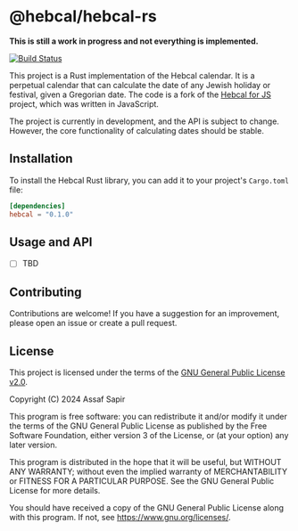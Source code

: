# @hebcal/hebcal-rs

**This is still a work in progress and not everything is implemented.**

[![Build Status](https://github.com/hebcal/hebcal-rs/actions/workflows/rust.yml/badge.svg)](https://github.com/hebcal/hebcal-rs/actions/workflows/rust.yml)

This project is a Rust implementation of the Hebcal calendar. It is a perpetual calendar that can calculate the date of any Jewish holiday or festival, given a Gregorian date. The code is a fork of the [Hebcal for JS](https://github.com/hebcal/hebcal-es6/) project, which was written in JavaScript.

The project is currently in development, and the API is subject to change. However, the core functionality of calculating dates should be stable.

## Installation

To install the Hebcal Rust library, you can add it to your project's `Cargo.toml` file:

```toml
[dependencies]
hebcal = "0.1.0"
```

## Usage and API

- [ ] TBD

## Contributing

Contributions are welcome! If you have a suggestion for an improvement, please open an issue or create a pull request.

## License

This project is licensed under the terms of the [GNU General Public License v2.0](https://www.gnu.org/licenses/old-licenses/gpl-2.0.en.html).

Copyright (C) 2024 Assaf Sapir

This program is free software: you can redistribute it and/or modify
it under the terms of the GNU General Public License as published by
the Free Software Foundation, either version 3 of the License, or
(at your option) any later version.

This program is distributed in the hope that it will be useful,
but WITHOUT ANY WARRANTY; without even the implied warranty of
MERCHANTABILITY or FITNESS FOR A PARTICULAR PURPOSE. See the
GNU General Public License for more details.

You should have received a copy of the GNU General Public License
along with this program. If not, see <https://www.gnu.org/licenses/>.

